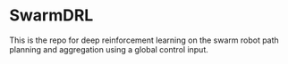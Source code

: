 # SwarmDRL
This is the repo for deep reinforcement learning on the swarm robot path planning and aggregation using a global control input. 
